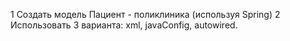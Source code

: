 1 Создать модель Пациент - поликлиника (используя Spring)
2 Использовать 3 варианта: xml, javaConfig, autowired.

